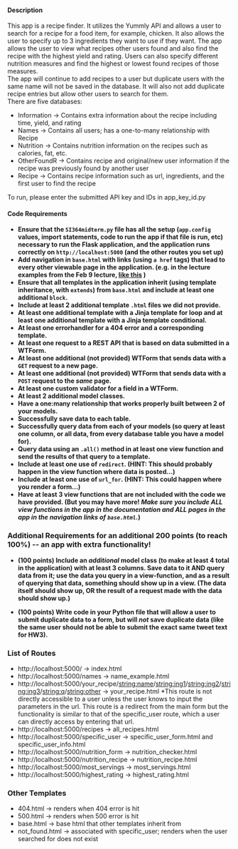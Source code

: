 #### Description
This app is a recipe finder. It utilizes the Yummly API and allows a user to search for a recipe for a food item, for example, chicken. It also allows the user to specify up to 3 ingredients they want to use if they want. The app allows the user to view what recipes other users found and also find the recipe with the highest yield and rating. Users can also specify different nutrition measures and find the highest or lowest found recipes of those measures.  
The app will continue to add recipes to a user but duplicate users with the same name will not be saved in the database. It will also not add duplicate recipe entries but allow other users to search for them.     
There are five databases:  
- Information -> Contains extra information about the recipe including time, yield, and rating
- Names -> Contains all users; has a one-to-many relationship with Recipe
- Nutrition -> Contains nutrition information on the recipes such as calories, fat, etc.
- OtherFoundR -> Contains recipe and original/new user information if the recipe was previously found by another user
- Recipe -> Contains recipe information such as url, ingredients, and the first user to find the recipe

To run, please enter the submitted API key and IDs in app_key_id.py
#### Code Requirements

- **Ensure that the `SI364midterm.py` file has all the setup (`app.config` values, import statements, code to run the app if that file is run, etc) necessary to run the Flask application, and the application runs correctly on `http://localhost:5000` (and the other routes you set up)**  
- **Add navigation in `base.html` with links (using `a href` tags) that lead to every other viewable page in the application. (e.g. in the lecture examples from the Feb 9 lecture, [like this](https://www.dropbox.com/s/hjcls4cfdkqwy84/Screenshot%202018-02-15%2013.26.32.png?dl=0) )**  
- **Ensure that all templates in the application inherit (using template inheritance, with `extends`) from `base.html` and include at least one additional `block`.**  
- **Include at least 2 additional template `.html` files we did not provide.**  
- **At least one additional template with a Jinja template for loop and at least one additional template with a Jinja template conditional.**  
- **At least one errorhandler for a 404 error and a corresponding template.**    
- **At least one request to a REST API that is based on data submitted in a WTForm.**    
- **At least one additional (not provided) WTForm that sends data with a `GET` request to a new page.**    
- **At least one additional (not provided) WTForm that sends data with a `POST` request to the *same* page.**    
- **At least one custom validator for a field in a WTForm.**   
- **At least 2 additional model classes.**    
- **Have a one:many relationship that works properly built between 2 of your models.**    
- **Successfully save data to each table.**    
- **Successfully query data from each of your models (so query at least one column, or all data, from every database table you have a model for).**    
- **Query data using an `.all()` method in at least one view function and send the results of that query to a template.**    
- **Include at least one use of `redirect`. (HINT: This should probably happen in the view function where data is posted...)**    
- **Include at least one use of `url_for`. (HINT: This could happen where you render a form...)**    
- **Have at least 3 view functions that are not included with the code we have provided. (But you may have more! *Make sure you include ALL view functions in the app in the documentation and ALL pages in the app in the navigation links of `base.html`.*)**   

### Additional Requirements for an additional 200 points (to reach 100%) -- an app with extra functionality!  

* **(100 points) Include an *additional* model class (to make at least 4 total in the application) with at least 3 columns. Save data to it AND query data from it; use the data you query in a view-function, and as a result of querying that data, something should show up in a view. (The data itself should show up, OR the result of a request made with the data should show up.)**  

* **(100 points) Write code in your Python file that will allow a user to submit duplicate data to a form, but will *not* save duplicate data (like the same user should not be able to submit the exact same tweet text for HW3).**  

### List of Routes
- http://localhost:5000/ -> index.html
- http://localhost:5000/names -> name_example.html
- http://<span></span>localhost:5000/your_recipe/<string:name>/<string:ing1>/<string:ing2>/<string:ing3>/<string:q>/<string:other> -> your_recipe.html  *This route is not directly accessible to a user unless the user knows to input the parameters in the url. This route is a redirect from the main form but the functionality is similar to that of the specific_user route, which a user can directly access by entering that url.
- http://localhost:5000/recipes -> all_recipes.html
- http://localhost:5000/specific_user -> specific_user_form.html and specific_user_info.html
- http://localhost:5000/nutrition_form -> nutrition_checker.html
- http://localhost:5000/nutrition_recipe -> nutrition_recipe.html
- http://localhost:5000/most_servings -> most_servings.html
- http://localhost:5000/highest_rating -> highest_rating.html

### Other Templates
- 404.html -> renders when 404 error is hit
- 500.html -> renders when 500 error is hit
- base.html -> base html that other templates inherit from
- not_found.html -> associated with specific_user; renders when the user searched for does not exist

